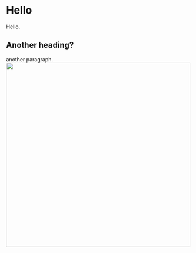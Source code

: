 <!DOCTYPE html>
<html>
<body>

<h1>Hello</h1>
<p>Hello.</p>
  
<h2>Another heading?</h2>
<p2>another paragraph.</p2>

<img src="Hello_5.jpg" width="500" height="500">
  
</body>
</html>
